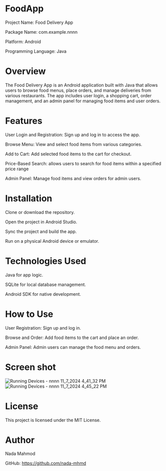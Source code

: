 # FoodApp
Project Name: Food Delivery App

Package Name: com.example.nnnn

Platform: Android 

Programming Language: Java

# Overview

The Food Delivery App is an Android application built with Java that allows users to browse food menus, place orders, and manage deliveries from various restaurants. The app includes user login, a shopping cart, order management, and an admin panel for managing food items and user orders.

# Features

User Login and Registration: Sign up and log in to access the app.

Browse Menu: View and select food items from various categories.

Add to Cart: Add selected food items to the cart for checkout.

Price-Based Search: allows users to search for food items within a specified price range

Admin Panel: Manage food items and view orders for admin users.

# Installation

Clone or download the repository.

Open the project in Android Studio.

Sync the project and build the app.

Run on a physical Android device or emulator.

# Technologies Used

Java for app logic.

SQLite for local database management.

Android SDK for native development.

# How to Use

User Registration: Sign up and log in.

Browse and Order: Add food items to the cart and place an order.

Admin Panel: Admin users can manage the food menu and orders.

# Screen shot

![Running Devices - nnnn 11_7_2024 4_41_32 PM](https://github.com/user-attachments/assets/c9cc333d-b1c8-469a-a41c-250a1c129009)
![Running Devices - nnnn 11_7_2024 4_45_22 PM](https://github.com/user-attachments/assets/64793d9b-f6e6-410c-822f-28f5cac69804)


# License

This project is licensed under the MIT License.

# Author

Nada Mahmod

GitHub: https://github.com/nada-mhmd
